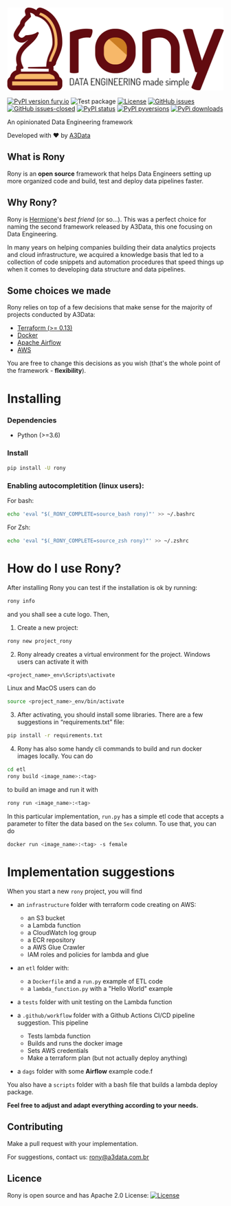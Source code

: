 ![Rony - Data Engineering made simple](img/Logo_Rony_horizontal.png)

[![PyPI version fury.io](https://badge.fury.io/py/rony.svg)](https://pypi.python.org/pypi/rony/)
![Test package](https://github.com/A3Data/rony/workflows/Test%20package/badge.svg)
[![License](https://img.shields.io/badge/License-Apache%202.0-blue.svg)](https://opensource.org/licenses/Apache-2.0)
[![GitHub issues](https://img.shields.io/github/issues/a3data/rony.svg)](https://GitHub.com/a3data/rony/issues/)
[![GitHub issues-closed](https://img.shields.io/github/issues-closed/a3data/rony.svg)](https://GitHub.com/a3data/rony/issues?q=is%3Aissue+is%3Aclosed)
[![PyPI status](https://img.shields.io/pypi/status/rony.svg)](https://pypi.python.org/pypi/rony/)
[![PyPI pyversions](https://img.shields.io/pypi/pyversions/rony.svg)](https://pypi.python.org/pypi/rony/)
[![PyPi downloads](https://pypip.in/d/rony/badge.png)](https://crate.io/packages/rony/)

An opinionated Data Engineering framework

Developed with ❤️ by <a href="http://www.a3data.com.br/" target="_blank">A3Data</a>

## What is Rony

Rony is an **open source** framework that helps Data Engineers setting up more organized code and build, test and deploy data pipelines faster.

## Why Rony?

Rony is <a href="https://github.com/A3Data/hermione" target="_blank">Hermione</a>'s *best friend* (or so...). 
This was a perfect choice for naming the second framework
released by A3Data, this one focusing on Data Engineering. 

In many years on helping companies building their data analytics projects and cloud infrastructure, we acquired 
a knowledge basis that led to a collection of code snippets and automation procedures that speed things up
when it comes to developing data structure and data pipelines.

## Some choices we made

Rony relies on top of a few decisions that make sense for the majority of projects conducted by A3Data:

- <a href="https://www.terraform.io/intro/index.html" target="_blank">Terraform (>= 0.13)</a>
- <a href="https://www.docker.com/" target="_blank">Docker</a>
- <a href="https://airflow.apache.org/" target="_blank">Apache Airflow</a>
- <a href="https://aws.amazon.com/" target="_blank">AWS</a>

You are free to change this decisions as you wish (that's the whole point of the framework - **flexibility**).

# Installing

### Dependencies

- Python (>=3.6)

### Install

```bash
pip install -U rony
```

### Enabling autocompletition (linux users):

For bash:

```bash
echo 'eval "$(_RONY_COMPLETE=source_bash rony)"' >> ~/.bashrc
```

For Zsh:

```bash
echo 'eval "$(_RONY_COMPLETE=source_zsh rony)"' >> ~/.zshrc
```

# How do I use Rony?

After installing Rony you can test if the installation is ok by running:

```bash
rony info
```

and you shall see a cute logo. Then,

1) Create a new project:

```bash
rony new project_rony
```

2) Rony already creates a virtual environment for the project. 
Windows users can activate it with 

```
<project_name>_env\Scripts\activate
```

Linux and MacOS users can do

```bash
source <project_name>_env/bin/activate
```

3) After activating, you should install some libraries. There are a few suggestions in “requirements.txt” file:

```bash
pip install -r requirements.txt
```

4) Rony has also some handy cli commands to build and run docker images locally. You can do

```bash
cd etl
rony build <image_name>:<tag>
```

to build an image and run it with

```bash
rony run <image_name>:<tag>
```

In this particular implementation, `run.py` has a simple etl code that accepts a parameter to filter the data based on the `Sex` column. To use that, you can do

```bash
docker run <image_name>:<tag> -s female
```

# Implementation suggestions

When you start a new `rony` project, you will find

- an `infrastructure` folder with terraform code creating on AWS:
  - an S3 bucket
  - a Lambda function
  - a CloudWatch log group
  - a ECR repository
  - a AWS Glue Crawler
  - IAM roles and policies for lambda and glue

- an `etl` folder with:
  - a `Dockerfile` and a `run.py` example of ETL code
  - a `lambda_function.py` with a "Hello World" example

- a `tests` folder with unit testing on the Lambda function
- a `.github/workflow` folder with a Github Actions CI/CD pipeline suggestion. This pipeline
  - Tests lambda function
  - Builds and runs the docker image
  - Sets AWS credentials
  - Make a terraform plan (but not actually deploy anything)

- a `dags` folder with some **Airflow** example code.f

You also have a `scripts` folder with a bash file that builds a lambda deploy package.

**Feel free to adjust and adapt everything according to your needs.**


## Contributing

Make a pull request with your implementation.

For suggestions, contact us: rony@a3data.com.br

## Licence
Rony is open source and has Apache 2.0 License: [![License](https://img.shields.io/badge/License-Apache%202.0-blue.svg)](https://opensource.org/licenses/Apache-2.0)